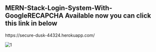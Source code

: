 <h2>MERN-Stack-Login-System-With-GoogleRECAPCHA Available now you can click this link in below</h2>
https://secure-dusk-44324.herokuapp.com/

![1](https://user-images.githubusercontent.com/89632301/197159668-d1a48ccf-cb98-4442-a8c6-fae2b0169492.png)
